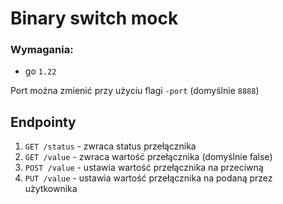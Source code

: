 # Binary switch mock
### Wymagania:
- go `1.22`

Port można zmienić przy użyciu flagi `-port` (domyślnie `8888`)

## Endpointy
1. `GET /status` - zwraca status przełącznika
1. `GET /value` - zwraca wartość przełącznika (domyślnie false)
1. `POST /value` - ustawia wartość przełącznika na przeciwną
1. `PUT /value` - ustawia wartość przełącznika na podaną przez użytkownika
